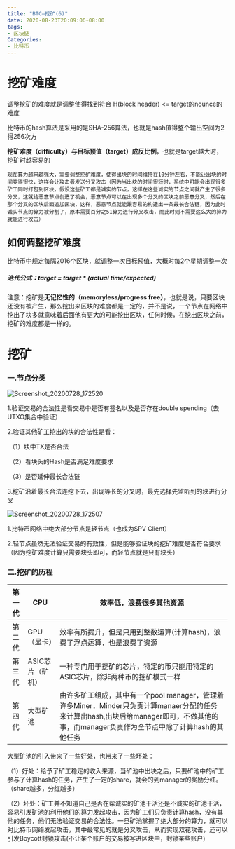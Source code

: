 ```yaml
---
title: "BTC—挖矿(6)"
date: 2020-08-23T20:09:06+08:00
tags:
- 区块链
Categories:
- 比特币
---
```


# 挖矿难度

调整挖矿的难度就是调整使得找到符合 H(block header) <= target的nounce的难度

比特币的hash算法是采用的是SHA-256算法，也就是hash值得整个输出空间为2得256次方

**挖矿难度（difficulty）与目标预值（target）成反比例**，也就是target越大时，挖矿时越容易的

```在比特币系统中需要调整挖矿难度，为什么？
现在算力越来越强大，需要调整挖矿难度，使得出块的时间维持在10分钟左右，不能让出块的时间变得很快，这样会让攻击者发送分叉攻击（因为当出块的时间很短时，系统中可能会出现很多矿工同时打包到区块，假设这些矿工都是诚实的节点，这样在这些诚实的节点之间就产生了很多分叉，这就给恶意节点创造了机会，恶意节点可以在出现多个分叉的区块之前恶意分叉，然后在那个分叉的区块后面追加区块，这样，恶意节点就能跟容易的构造出一条最长合法链，因为此时诚实节点的算力被分割了，原本需要百分之51算力进行分叉攻击，而此时则不需要这么大的算力就能进行攻击）
```

## 如何调整挖矿难度

比特币中规定每隔2016个区块，就调整一次目标预值，大概时每2个星期调整一次

##### 迭代公式：target = target * (actual time/expected)

注意：挖矿是**无记忆性的（memoryless/progress free）**，也就是说，只要区块还没有被产生，那么挖出来区块的难度都是一定的，并不是说，一个节点在网络中挖出了块多就意味着后面他有更大的可能挖出区块，任何时候，在挖出区块之前，挖矿的难度都是一样的。



# 挖矿

### 一.节点分类

![Screenshot_20200728_172520](D:\项目资料\study_notes\区块链课——北大肖臻\Screenshot_20200728_172520.jpg)

1.验证交易的合法性是看交易中是否有签名以及是否存在double spending（去UTXO集合中验证）

2.验证其他矿工挖出的块的合法性是看：

​	（1）块中TX是否合法

​	（2）看块头的Hash是否满足难度要求

​	（3）是否延伸最长合法链

3.挖矿沿着最长合法连挖下去，出现等长的分叉时，最先选择先监听到的块进行分叉



![Screenshot_20200728_172507](D:\项目资料\study_notes\区块链课——北大肖臻\Screenshot_20200728_172507.jpg)

1.比特币网络中绝大部分节点是轻节点（也成为SPV Client）

2.轻节点虽然无法验证交易的有效性，但是能够验证块的挖矿难度是否符合要求（因为挖矿难度计算只需要块头即可，而轻节点就是只有块头）



### 二.挖矿的历程

| 第一代 | CPU              | 效率低，浪费很多其他资源                                     |
| :----: | ---------------- | ------------------------------------------------------------ |
| 第二代 | GPU（显卡）      | 效率有所提升，但是只用到整数运算(计算hash)，浪费了浮点运算，也是浪费了资源 |
| 第三代 | ASIC芯片（矿机） | 一种专门用于挖矿的芯片，特定的币只能用特定的ASIC芯片，除非两种币的挖矿模式一样 |
| 第四代 | 大型矿池         | 由许多矿工组成，其中有一个pool manager，管理着许多Miner，Minder只负责计算manaer分配的任务来计算出hash,出块后给manager即可，不做其他的事，而manager负责作为全节点中除了计算hash的其他任务 |

大型矿池的引入带来了一些好处，也带来了一些坏处：

（1）好处：给予了矿工稳定的收入来源，当矿池中出块之后，只要矿池中的矿工参与了计算hash的任务，产生了一定的share，就会的到manager的奖励分红。（share越多，分红越多）

（2）坏处：矿工并不知道自己是否在帮诚实的矿池干活还是不诚实的矿池干活，容易引发矿池的利用他们的算力发起攻击，因为矿工们只负责计算hash，没有其他的任务，他们无法验证交易的合法性。一旦矿池掌握了绝大部分的算力，就可以对比特币网络发起攻击，其中最常见的就是分叉攻击，从而实现双花攻击，还可以引发Boycott封锁攻击(不让某个账户的交易被写进区块中，封锁某些账户)